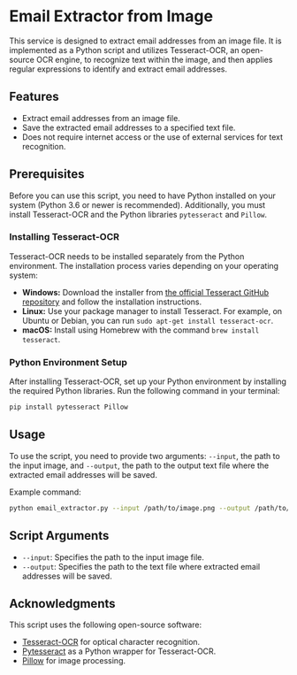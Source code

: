 # Email Extractor from Image

This service is designed to extract email addresses from an image file. It is implemented as a Python script and utilizes Tesseract-OCR, 
an open-source OCR engine, to recognize text within the image, and then applies regular expressions to identify and extract email addresses.

## Features

- Extract email addresses from an image file.
- Save the extracted email addresses to a specified text file.
- Does not require internet access or the use of external services for text recognition.

## Prerequisites

Before you can use this script, you need to have Python installed on your system (Python 3.6 or newer is recommended). Additionally, you must install Tesseract-OCR and the Python libraries `pytesseract` and `Pillow`.

### Installing Tesseract-OCR

Tesseract-OCR needs to be installed separately from the Python environment. The installation process varies depending on your operating system:

- **Windows:** Download the installer from [the official Tesseract GitHub repository](https://github.com/tesseract-ocr/tesseract/wiki) and follow the installation instructions.
- **Linux:** Use your package manager to install Tesseract. For example, on Ubuntu or Debian, you can run `sudo apt-get install tesseract-ocr`.
- **macOS:** Install using Homebrew with the command `brew install tesseract`.

### Python Environment Setup

After installing Tesseract-OCR, set up your Python environment by installing the required Python libraries. Run the following command in your terminal:

```bash
pip install pytesseract Pillow
```

## Usage

To use the script, you need to provide two arguments: `--input`, the path to the input image, and `--output`, the path to the output text file where the extracted email addresses will be saved.

Example command:

```bash
python email_extractor.py --input /path/to/image.png --output /path/to/output.txt
```

## Script Arguments

- `--input`: Specifies the path to the input image file.
- `--output`: Specifies the path to the text file where extracted email addresses will be saved.

## Acknowledgments

This script uses the following open-source software:
- [Tesseract-OCR](https://github.com/tesseract-ocr/tesseract) for optical character recognition.
- [Pytesseract](https://pypi.org/project/pytesseract/) as a Python wrapper for Tesseract-OCR.
- [Pillow](https://python-pillow.org/) for image processing.
